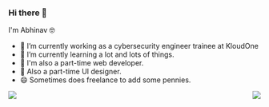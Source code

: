 ### Hi there 👋

I'm Abhinav :nerd_face:

- 🔭 I’m currently working as a cybersecurity engineer trainee at KloudOne
- 🌱 I’m currently learning a lot and lots of things.
- 💬 I'm also a part-time web developer.
- 💬 Also a part-time UI designer.
- 😄 Sometimes does freelance to add some pennies.


<img align="right"  src="https://media.tenor.com/images/a21260c40e92f56f22e72e161543cbd9/tenor.gif">
<img align="left"  src="https://media.giphy.com/media/26xBwdIuRJiAIqHwA/giphy.gif">


